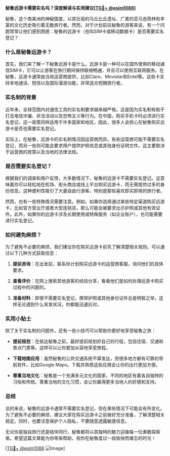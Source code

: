 **秘魯远游卡需要实名吗？深度解读与实用建议[[TG💪+ @esim1088](https://t.me/s/esim1088)]**

秘魯，这个南美洲的神秘国度，以其壮丽的马丘比丘遗址、广袤的亚马逊雨林和丰富的文化历史吸引着无数旅行者。然而，对于计划前往秘魯的游客来说，有一个问题常常让他们感到困惑：秘魯的远游卡（也叫SIM卡或移动数据卡）是否需要实名登记？

### 什么是秘魯远游卡？

首先，我们来了解一下秘魯远游卡是什么。远游卡是一种可以在国外使用的移动通信SIM卡，它可以让游客在旅行期间保持联络畅通，并且可以使用互联网服务。在秘魯，远游卡通常由当地运营商提供，比如Claro、Movistar和Entel等。这些卡支持本地通话、短信以及国际漫游功能，非常适合短期旅行者。

### 实名制的背景

近年来，全球范围内对通信工具的实名制要求越来越严格。这是因为实名制有助于打击电信诈骗、非法活动以及恐怖主义等行为。在中国，购买手机卡时必须进行实名登记，这一政策同样适用于许多国家和地区。因此，很多人会担心在秘魯购买远游卡是否也需要实名登记。

实际上，在秘魯，远游卡的实名制情况因运营商而异。有些运营商可能不需要实名登记，而另一些则可能会要求用户提供护照信息或其他身份证明文件。这主要取决于运营商的政策以及当地的法律法规。

### 是否需要实名登记？

根据我们的调查和用户反馈，大多数情况下，秘魯的远游卡不需要实名登记。这意味着你可以轻松地在机场、街头商店或线上平台购买远游卡，而无需提供过多的身份信息。这种便利性吸引了大量自由行游客，特别是那些喜欢即买即用的旅行者。

然而，也有一些特殊情况需要注意。例如，如果你选择通过某些特定渠道购买远游卡，比如官方营业厅或者大型连锁店，那么可能会被要求出示护照或其他有效证件。此外，如果你的远游卡涉及长期使用或特殊服务（如企业账户），也可能需要进行实名登记。

### 如何避免麻烦？

为了避免不必要的麻烦，我们建议你在购买远游卡前先了解清楚相关规则。可以通过以下几种方式获取信息：

1. **提前咨询**：在出发前，联系你计划购买远游卡的运营商客服，询问他们的具体要求。
   
2. **查看评价**：在网上搜索其他游客的经验分享，看看他们是如何处理远游卡购买过程中的问题的。

3. **准备材料**：即使不需要实名登记，携带护照或其他身份证件总是明智之举。这样无论遇到什么突发状况，你都能迅速应对。

### 实用小贴士

除了关于实名制的问题外，还有一些小技巧可以帮助你更好地享受秘魯之旅：

- **提前规划**：在抵达秘魯之前，最好提前规划好自己的行程，包括住宿、交通和景点门票等。这样可以让你更加从容地享受旅程。
  
- **下载地图应用**：虽然秘魯的公共交通系统不算发达，但很多地方都有可靠的导航软件，比如Google Maps。下载并熟悉这些应用会让你的出行更加方便。

- **尊重当地文化**：秘魯是一个充满多元文化的国家，不同的地区有着各自独特的习俗和传统。尊重当地的文化习惯，会让你赢得更多当地人的好感和支持。

### 总结

总的来说，秘魯的远游卡通常不需要实名登记，但在某些情况下可能会有所变化。为了避免不必要的麻烦，建议大家在购买远游卡之前做好充分准备，了解清楚相关规定。同时，也要注意保护个人隐私，不要随意透露敏感信息。

无论你是独自旅行还是结伴同行，秘魯都将以其独特的魅力迎接每一位勇敢探索者。希望这篇文章能为你带来帮助，祝你在秘魯度过一段愉快而难忘的时光！

[[TG💪+ @esim1088](https://t.me/s/esim1088) ![Image](https://i.postimg.cc/4NQfJmqS/Snipaste-2025-05-13-00-14-12.png)]